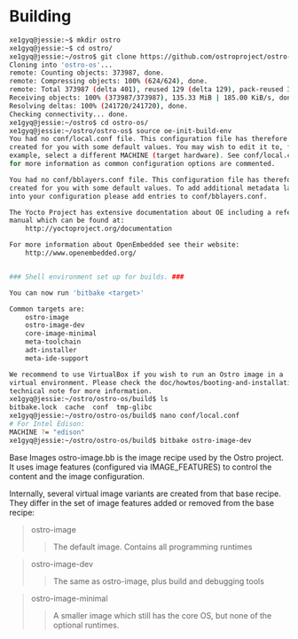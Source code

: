 # Building

```sh
xe1gyq@jessie:~$ mkdir ostro
xe1gyq@jessie:~$ cd ostro/
xe1gyq@jessie:~/ostro$ git clone https://github.com/ostroproject/ostro-os.git
Cloning into 'ostro-os'...
remote: Counting objects: 373987, done.
remote: Compressing objects: 100% (624/624), done.
remote: Total 373987 (delta 401), reused 129 (delta 129), pack-reused 373219
Receiving objects: 100% (373987/373987), 135.33 MiB | 185.00 KiB/s, done.
Resolving deltas: 100% (241720/241720), done.
Checking connectivity... done.
xe1gyq@jessie:~/ostro$ cd ostro-os/
xe1gyq@jessie:~/ostro/ostro-os$ source oe-init-build-env
You had no conf/local.conf file. This configuration file has therefore been
created for you with some default values. You may wish to edit it to, for
example, select a different MACHINE (target hardware). See conf/local.conf
for more information as common configuration options are commented.

You had no conf/bblayers.conf file. This configuration file has therefore been
created for you with some default values. To add additional metadata layers
into your configuration please add entries to conf/bblayers.conf.

The Yocto Project has extensive documentation about OE including a reference
manual which can be found at:
    http://yoctoproject.org/documentation

For more information about OpenEmbedded see their website:
    http://www.openembedded.org/


### Shell environment set up for builds. ###

You can now run 'bitbake <target>'

Common targets are:
    ostro-image
    ostro-image-dev
    core-image-minimal
    meta-toolchain
    adt-installer
    meta-ide-support

We recommend to use VirtualBox if you wish to run an Ostro image in a
virtual environment. Please check the doc/howtos/booting-and-installation.rst
technical note for more information.
xe1gyq@jessie:~/ostro/ostro-os/build$ ls
bitbake.lock  cache  conf  tmp-glibc
xe1gyq@jessie:~/ostro/ostro-os/build$ nano conf/local.conf
# For Intel Edison:
MACHINE ?= "edison"
xe1gyq@jessie:~/ostro/ostro-os/build$ bitbake ostro-image-dev

```

Base Images
ostro-image.bb is the image recipe used by the Ostro project. It uses image features (configured via IMAGE_FEATURES) to control the content and the image configuration.

Internally, several virtual image variants are created from that base recipe. They differ in the set of image features added or removed from the base recipe:

> ostro-image
> > The default image. Contains all programming runtimes

> ostro-image-dev
> > The same as ostro-image, plus build and debugging tools

> ostro-image-minimal
> > A smaller image which still has the core OS, but none of the optional runtimes.